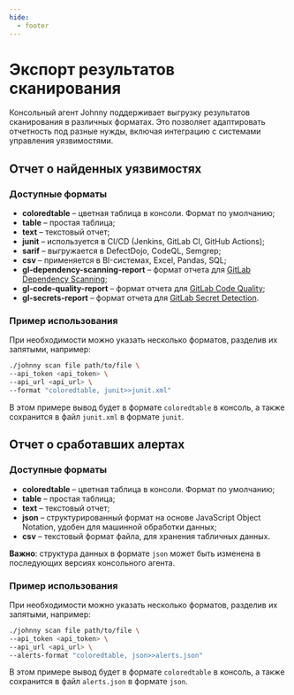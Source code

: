 ```yaml
---
hide:
  - footer
---
```


# Экспорт результатов сканирования

Консольный агент Johnny поддерживает выгрузку результатов сканирования в различных форматах. Это позволяет адаптировать отчетность под разные нужды, включая интеграцию с системами управления уязвимостями.

## Отчет о найденных уязвимостях

### Доступные форматы

- **coloredtable** – цветная таблица в консоли. Формат по умолчанию;
- **table** – простая таблица;
- **text** – текстовый отчет;
- **junit** – используется в CI/CD (Jenkins, GitLab CI, GitHub Actions);
- **sarif** – выгружается в DefectDojo, CodeQL, Semgrep;
- **csv** – применяется в BI-системах, Excel, Pandas, SQL;
- **gl-dependency-scanning-report** – формат отчета для [GitLab Dependency Scanning](https://docs.gitlab.com/ee/user/application_security/dependency_scanning/);
- **gl-code-quality-report** – формат отчета для [GitLab Code Quality](https://docs.gitlab.com/ee/ci/testing/code_quality.html);
- **gl-secrets-report** – формат отчета для [GitLab Secret Detection](https://docs.gitlab.com/user/application_security/secret_detection/).

### Пример использования

При необходимости можно указать несколько форматов, разделив их запятыми, например:

```bash
./johnny scan file path/to/file \
--api_token <api_token> \
--api_url <api_url> \
--format "coloredtable, junit>>junit.xml"
```

В этом примере вывод будет в формате `coloredtable` в консоль, а также сохранится в файл `junit.xml` в формате `junit`.

## Отчет о сработавших алертах

### Доступные форматы

- **coloredtable** – цветная таблица в консоли. Формат по умолчанию;
- **table** – простая таблица;
- **text** – текстовый отчет;
- **json** – структурированный формат на основе JavaScript Object Notation, удобен для машинной обработки данных;
- **csv** – текстовый формат файла, для хранения табличных данных.

**Важно**: структура данных в формате `json` может быть изменена в последующих версиях консольного агента.

### Пример использования

При необходимости можно указать несколько форматов, разделив их запятыми, например:

```bash
./johnny scan file path/to/file \
--api_token <api_token> \
--api_url <api_url> \
--alerts-format "coloredtable, json>>alerts.json"
```

В этом примере вывод будет в формате `coloredtable` в консоль, а также сохранится в файл `alerts.json` в формате `json`.